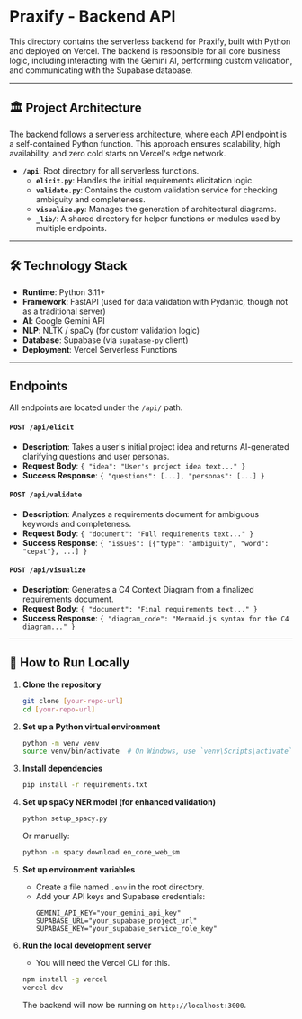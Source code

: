 # Praxify - Backend API

This directory contains the serverless backend for Praxify, built with Python and deployed on Vercel. The backend is responsible for all core business logic, including interacting with the Gemini AI, performing custom validation, and communicating with the Supabase database.

---

## 🏛️ Project Architecture

The backend follows a serverless architecture, where each API endpoint is a self-contained Python function. This approach ensures scalability, high availability, and zero cold starts on Vercel's edge network.

- **`/api`**: Root directory for all serverless functions.
  - **`elicit.py`**: Handles the initial requirements elicitation logic.
  - **`validate.py`**: Contains the custom validation service for checking ambiguity and completeness.
  - **`visualize.py`**: Manages the generation of architectural diagrams.
  - **`_lib/`**: A shared directory for helper functions or modules used by multiple endpoints.

---

## 🛠️ Technology Stack

- **Runtime**: Python 3.11+
- **Framework**: FastAPI (used for data validation with Pydantic, though not as a traditional server)
- **AI**: Google Gemini API
- **NLP**: NLTK / spaCy (for custom validation logic)
- **Database**: Supabase (via `supabase-py` client)
- **Deployment**: Vercel Serverless Functions

---

## Endpoints

All endpoints are located under the `/api/` path.

#### `POST /api/elicit`
- **Description**: Takes a user's initial project idea and returns AI-generated clarifying questions and user personas.
- **Request Body**: `{ "idea": "User's project idea text..." }`
- **Success Response**: `{ "questions": [...], "personas": [...] }`

#### `POST /api/validate`
- **Description**: Analyzes a requirements document for ambiguous keywords and completeness.
- **Request Body**: `{ "document": "Full requirements text..." }`
- **Success Response**: `{ "issues": [{"type": "ambiguity", "word": "cepat"}, ...] }`

#### `POST /api/visualize`
- **Description**: Generates a C4 Context Diagram from a finalized requirements document.
- **Request Body**: `{ "document": "Final requirements text..." }`
- **Success Response**: `{ "diagram_code": "Mermaid.js syntax for the C4 diagram..." }`

---

## 🚀 How to Run Locally

1.  **Clone the repository**
    ```bash
    git clone [your-repo-url]
    cd [your-repo-url]
    ```

2.  **Set up a Python virtual environment**
    ```bash
    python -m venv venv
    source venv/bin/activate  # On Windows, use `venv\Scripts\activate`
    ```

3.  **Install dependencies**
    ```bash
    pip install -r requirements.txt
    ```

4.  **Set up spaCy NER model (for enhanced validation)**
    ```bash
    python setup_spacy.py
    ```
    Or manually:
    ```bash
    python -m spacy download en_core_web_sm
    ```

5.  **Set up environment variables**
    - Create a file named `.env` in the root directory.
    - Add your API keys and Supabase credentials:
      ```
      GEMINI_API_KEY="your_gemini_api_key"
      SUPABASE_URL="your_supabase_project_url"
      SUPABASE_KEY="your_supabase_service_role_key"
      ```

6.  **Run the local development server**
    - You will need the Vercel CLI for this.
    ```bash
    npm install -g vercel
    vercel dev
    ```
    The backend will now be running on `http://localhost:3000`.
